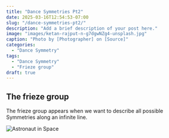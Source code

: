 ```yaml
---
title: "Dance Symmetries Pt2"
date: 2025-03-16T12:54:53-07:00
slug: "/dance-symmetries-pt2/"
description: "Add a brief description of your post here."
image: "images/ketan-rajput-n-g7dgwNZg4-unsplash.jpg"
caption: "Photo by [Photographer] on [Source]"
categories:
  - "Dance Symmetry"
tags:
  - "Dance Symmetry"
  - "Frieze group"
draft: true
---
```


## The frieze group
The frieze group appears when we want to describe all possible Symmetries along an infinite line.


![Astronaut in Space](/assets/images/frieze.jpeg)
